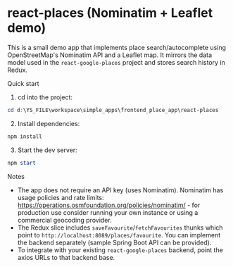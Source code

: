 # react-places (Nominatim + Leaflet demo)

This is a small demo app that implements place search/autocomplete using OpenStreetMap's Nominatim API and a Leaflet map. It mirrors the data model used in the `react-google-places` project and stores search history in Redux.

Quick start

1. cd into the project:

```powershell
cd d:\YS_FILE\workspace\simple_apps\frontend_place_app\react-places
```

2. Install dependencies:

```powershell
npm install
```

3. Start the dev server:

```powershell
npm start
```

Notes

- The app does not require an API key (uses Nominatim). Nominatim has usage policies and rate limits: https://operations.osmfoundation.org/policies/nominatim/ - for production use consider running your own instance or using a commercial geocoding provider.
- The Redux slice includes `saveFavourite`/`fetchFavourites` thunks which point to `http://localhost:8089/places/favourite`. You can implement the backend separately (sample Spring Boot API can be provided).
- To integrate with your existing `react-google-places` backend, point the axios URLs to that backend base.
